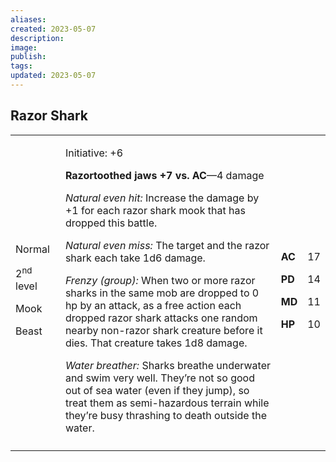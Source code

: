 ```yaml
---
aliases: 
created: 2023-05-07
description: 
image: 
publish: 
tags: 
updated: 2023-05-07
---
```


## Razor Shark

<table>
<colgroup>
<col style="width: 16%" />
<col style="width: 72%" />
<col style="width: 5%" />
<col style="width: 5%" />
</colgroup>
<tbody>
<tr class="odd">
<td><p>Normal</p>
<p>2<sup>nd</sup> level</p>
<p>Mook</p>
<p>Beast</p></td>
<td><p>Initiative: +6</p>
<p><strong>Razortoothed jaws +7 vs. AC</strong>—4 damage</p>
<p><em>Natural even hit:</em> Increase the damage by +1 for each razor
shark mook that has dropped this battle.</p>
<p><em>Natural even miss:</em> The target and the razor shark each take
1d6 damage.</p>
<p><em>Frenzy (group):</em> When two or more razor sharks in the same
mob are dropped to 0 hp by an attack, as a free action each dropped
razor shark attacks one random nearby non-razor shark creature before it
dies. That creature takes 1d8 damage.</p>
<p><em>Water breather:</em> Sharks breathe underwater and swim very
well. They’re not so good out of sea water (even if they jump), so treat
them as semi-hazardous terrain while they’re busy thrashing to death
outside the water.</p></td>
<td><p><strong>AC</strong></p>
<p><strong>PD</strong></p>
<p><strong>MD</strong></p>
<p><strong>HP</strong></p></td>
<td><p>17</p>
<p>14</p>
<p>11</p>
<p>10</p></td>
</tr>
<tr class="even">
<td></td>
<td></td>
<td></td>
<td></td>
</tr>
</tbody>
</table>

